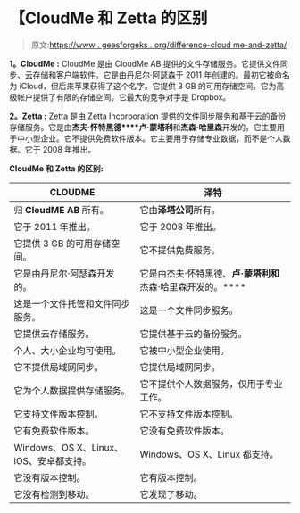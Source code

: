 # 【CloudMe 和 Zetta 的区别

> 原文:[https://www . geesforgeks . org/difference-cloud me-and-zetta/](https://www.geeksforgeeks.org/difference-between-cloudme-and-zetta/)

**1。CloudMe :**
CloudMe 是由 CloudMe AB 提供的文件存储服务。它提供文件同步、云存储和客户端软件。它是由丹尼尔·阿瑟森于 2011 年创建的。最初它被命名为 iCloud，但后来苹果获得了这个名字。它提供 3 GB 的可用存储空间。它为高级帐户提供了有限的存储空间。它最大的竞争对手是 Dropbox。

**2。Zetta :**
Zetta 是由 Zetta Incorporation 提供的文件同步服务和基于云的备份存储服务。它是由**杰夫·怀特黑德****卢·蒙塔利**和**杰森·哈里森**开发的。它主要用于中小型企业。它不提供免费软件版本。它主要用于存储专业数据，而不是个人数据。它于 2008 年推出。

**CloudMe 和 Zetta 的区别:**

<center>

| CLOUDME | 泽特 |
| --- | --- |
| 归 **CloudME AB** 所有。 | 它由**泽塔公司**所有。 |
| 它于 2011 年推出。 | 它于 2008 年推出。 |
| 它提供 3 GB 的可用存储空间。 | 它不提供免费服务。 |
| 它是由丹尼尔·阿瑟森开发的。 | 它是由杰夫·怀特黑德、**卢·蒙塔利和**杰森·哈里森开发的。**** |
| 这是一个文件托管和文件同步服务。 | 这是一个文件同步服务。 |
| 它提供云存储服务。 | 它提供基于云的备份服务。 |
| 个人、大小企业均可使用。 | 它被中小型企业使用。 |
| 它不提供局域网同步。 | 它提供局域网同步。 |
| 它为个人数据提供存储服务。 | 它不提供个人数据服务，仅用于专业工作。 |
| 它支持文件版本控制。 | 它不支持文件版本控制。 |
| 它有免费软件版本。 | 它没有免费软件版本。 |
| Windows、OS X、Linux、iOS、安卓都支持。 | Windows、OS X、Linux 都支持。 |
| 它没有版本控制。 | 它有版本控制。 |
| 它没有检测到移动。 | 它发现了移动。 |

</center>